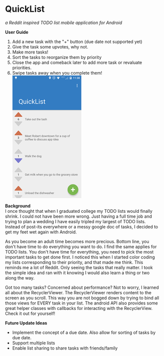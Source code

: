 # QuickList
*a Reddit inspired TODO list mobile application for Android*

**User Guide**  
1) Add a new task with the "+" button (due date not supported yet)  
2) Give the task some upvotes, why not.  
3) Make more tasks!  
4) Sort the tasks to reorganize them by priority  
5) Close the app and comeback later to add more task or revaluate priorities.  
6) Swipe tasks away when you complete them!  
![](https://github.com/eslawski/QuickList/blob/master/screenshot_main.png)

**Background**  
I once thought that when I graduated college my TODO lists would finally shrink. I could not have been more wrong. Just having a full time job and trying to plan a wedding I have easily tripled my largest of TODO lists. Instead of post-its everywhere or a messy google doc of tasks, I decided to get my feet wet again with Android.

As you become an adult time becomes more precious. Bottom line, you don't have time to do everything you want to do. I find the same applies for TODO lists. You don't have time for everything, you need to pick the most important tasks to get done first. I noticed this when I started color coding my lists corresponding to their priority, and that made me think. This reminds me a lot of Reddit. Only seeing the tasks that really matter. I took the simple idea and ran with it knowing I would also learn a thing or two along the way.



Got too many tasks? Concerned about performance? Not to worry, I learned all about the RecyclerViewer. The RecyclerViewer renders content to the screen as you scroll. This way you are not bogged down by trying to bind all those views for EVERY task in your list. The android API also provides some great helper classes with callbacks for interacting with the RecyclerView. Check it out for yourself!

**Future Update Ideas**
- Implement the concept of a due date. Also allow for sorting of tasks by due date.
- Support multiple lists
- Enable list sharing to share tasks with friends/family
